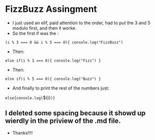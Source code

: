 # FizzBuzz Assingment

- I just used an elif, paid attention to the order, had to put the 3 and 5 modulo first, and then it worke.
- So the first if was the :

`(i % 3 === 0 && i % 5 === 0){
    console.log("FizzBuzz")`
	
- Then:

`else if(i % 3 === 0){
    console.log("Fizz")
    }`
	
- Then:

`else if(i % 5 === 0){
    console.log("Buzz")
    }`
	
- And finally to print the rest of the numbers just:

`else{console.log(`${i}`)}`

## I deleted some spacing because it showd up wierdly in the priview of the .md file.

- Thanks!!!!